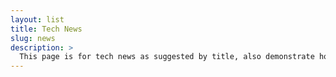 ```yaml
---
layout: list
title: Tech News
slug: news
description: >
  This page is for tech news as suggested by title, also demonstrate how to switch sidebar background.
---
```

